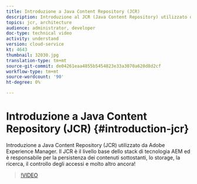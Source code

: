 ```yaml
---
title: Introduzione a Java Content Repository (JCR)
description: Introduzione al JCR (Java Content Repository) utilizzato da Adobe Experience Manager. Il JCR è il livello base dello stack di tecnologia AEM ed è responsabile per la persistenza dei contenuti sottostanti, lo storage, la ricerca, il controllo degli accessi e molto altro ancora!
topics: jcr, architecture
audience: administrator, developer
doc-type: technical video
activity: understand
version: cloud-service
kt: 4643
thumbnail: 32030.jpg
translation-type: tm+mt
source-git-commit: de04261eaa4855b5454823e33a3070a620d8d2cf
workflow-type: tm+mt
source-wordcount: '90'
ht-degree: 0%

---
```



# Introduzione a Java Content Repository (JCR) {#introduction-jcr}

Introduzione a Java Content Repository (JCR) utilizzato da Adobe Experience Manager. Il JCR è il livello base dello stack di tecnologia AEM ed è responsabile per la persistenza dei contenuti sottostanti, lo storage, la ricerca, il controllo degli accessi e molto altro ancora!

>[!VIDEO](https://video.tv.adobe.com/v/32030/?quality=12&learn=on)
